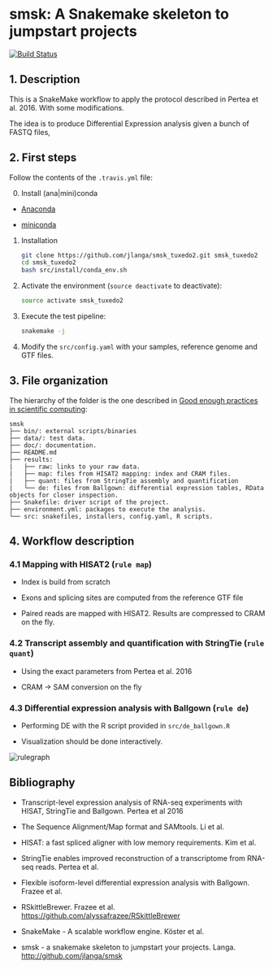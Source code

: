 # smsk: A Snakemake skeleton to jumpstart projects

[![Build Status](https://travis-ci.org/jlanga/smsk_tuxedo2.svg?branch=master)](https://travis-ci.org/jlanga/smsk_tuxedo2)



## 1. Description

This is a SnakeMake workflow to apply the protocol described in Pertea et al. 2016. With some
modifications.

The idea is to produce Differential Expression analysis given a bunch of FASTQ files,



## 2. First steps

Follow the contents of the `.travis.yml` file:

0. Install (ana|mini)conda

- [Anaconda](https://www.continuum.io/downloads)

- [miniconda](http://conda.pydata.org/miniconda.html)

1. Installation

    ```sh
    git clone https://github.com/jlanga/smsk_tuxedo2.git smsk_tuxedo2
    cd smsk_tuxedo2
    bash src/install/conda_env.sh
    ```

2. Activate the environment (`source deactivate` to deactivate):
    ```sh
    source activate smsk_tuxedo2
    ```

3. Execute the test pipeline:

    ```sh
    snakemake -j
    ```

4.  Modify the `src/config.yaml` with your samples, reference genome and GTF files.



## 3. File organization

The hierarchy of the folder is the one described in [Good enough practices in scientific computing](https://swcarpentry.github.io/good-enough-practices-in-scientific-computing/):

```
smsk
├── bin/: external scripts/binaries
├── data/: test data.
├── doc/: documentation.
├── README.md
├── results:
|   ├── raw: links to your raw data.
|   ├── map: files from HISAT2 mapping: index and CRAM files.
|   ├── quant: files from StringTie assembly and quantification
|   └── de: files from Ballgown: differential expression tables, RData objects for closer inspection.
├── Snakefile: driver script of the project.
├── environment.yml: packages to execute the analysis.
└── src: snakefiles, installers, config.yaml, R scripts.
```



## 4. Workflow description

### 4.1 Mapping with HISAT2 (`rule map`)

- Index is build from scratch

- Exons and splicing sites are computed from the reference GTF file

- Paired reads are mapped with HISAT2. Results are compressed to CRAM on the fly.

### 4.2 Transcript assembly and quantification with StringTie (`rule quant`)

- Using the exact parameters from Pertea et al. 2016

- CRAM -> SAM conversion on the fly

### 4.3 Differential expression analysis with Ballgown (`rule de`)

- Performing DE with the R script provided in `src/de_ballgown.R`

- Visualization should be done interactively.

![rulegraph](https://raw.github.com/jlanga/smsk_tuxedo2/master/rulegraph.svg?sanitize=true)



## Bibliography

- Transcript-level expression analysis of RNA-seq experiments with HISAT, StringTie and Ballgown. Pertea et al 2016

- The Sequence Alignment/Map format and SAMtools. Li et al.

- HISAT: a fast spliced aligner with low memory requirements. Kim et al.

- StringTie enables improved reconstruction of a transcriptome from RNA-seq reads. Pertea et al.

- Flexible isoform-level differential expression analysis with Ballgown. Frazee et al.

- RSkittleBrewer. Frazee et al. https://github.com/alyssafrazee/RSkittleBrewer

- SnakeMake - A scalable workflow engine. Köster et al.

- smsk - a snakemake skeleton to jumpstart your projects. Langa. http://github.com/jlanga/smsk
